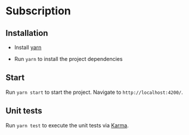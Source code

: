 # Subscription


## Installation
- Install [yarn](https://yarnpkg.com/en/docs/install)

- Run `yarn` to install the project dependencies


## Start

Run `yarn start` to start the project. Navigate to `http://localhost:4200/`.


## Unit tests

Run `yarn test` to execute the unit tests via [Karma](https://karma-runner.github.io).
